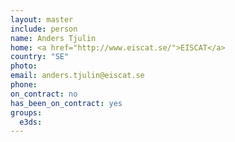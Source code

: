 ```yaml
---
layout: master
include: person
name: Anders Tjulin
home: <a href="http://www.eiscat.se/">EISCAT</a>
country: "SE"
photo:
email: anders.tjulin@eiscat.se
phone:
on_contract: no
has_been_on_contract: yes
groups:
  e3ds:
---
```

